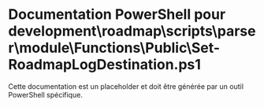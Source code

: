 # Documentation PowerShell pour development\roadmap\scripts\parser\module\Functions\Public\Set-RoadmapLogDestination.ps1

Cette documentation est un placeholder et doit être générée par un outil PowerShell spécifique.
